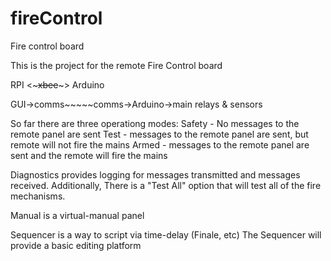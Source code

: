 # fireControl
Fire control board

This is the project for the remote Fire Control board


RPI <~~~xbee~~~> Arduino

GUI->comms~~~~~comms->Arduino->main relays & sensors

So far there are three operationg modes:
Safety - No messages to the remote panel are sent
Test - messages to the remote panel are sent, but remote will not fire the mains
Armed - messages to the remote panel are sent and the remote will fire the mains

Diagnostics provides logging for messages transmitted and messages received.  Additionally, There is a "Test All" option that will test all of the fire mechanisms.

Manual is a virtual-manual panel

Sequencer is a way to script via time-delay (Finale, etc)
The Sequencer will provide a basic editing platform

